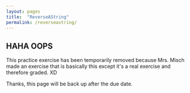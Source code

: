 ```yaml
---
layout: pages
title:  "ReverseAString"
permalink: /reverseastring/
---
```


## HAHA OOPS

This practice exercise has been temporarily removed because Mrs. Misch made an exercise that is basically this except it's a real exercise and therefore graded. XD

Thanks, this page will be back up after the due date.
